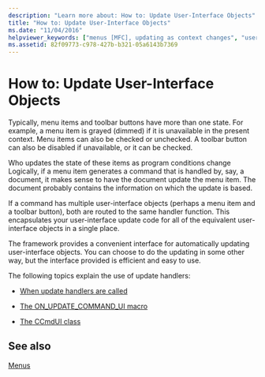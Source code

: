 ```yaml
---
description: "Learn more about: How to: Update User-Interface Objects"
title: "How to: Update User-Interface Objects"
ms.date: "11/04/2016"
helpviewer_keywords: ["menus [MFC], updating as context changes", "user interface objects [MFC], updating", "user interface objects [MFC]", "update handlers [MFC]", "enabling UI elements [MFC]", "disabling menus [MFC]", "updating user-interface objects [MFC]", "disabling UI elements [MFC]", "commands [MFC], updating UI", "enabling menus [MFC]"]
ms.assetid: 82f09773-c978-427b-b321-05a6143b7369
---
```

# How to: Update User-Interface Objects

Typically, menu items and toolbar buttons have more than one state. For example, a menu item is grayed (dimmed) if it is unavailable in the present context. Menu items can also be checked or unchecked. A toolbar button can also be disabled if unavailable, or it can be checked.

Who updates the state of these items as program conditions change Logically, if a menu item generates a command that is handled by, say, a document, it makes sense to have the document update the menu item. The document probably contains the information on which the update is based.

If a command has multiple user-interface objects (perhaps a menu item and a toolbar button), both are routed to the same handler function. This encapsulates your user-interface update code for all of the equivalent user-interface objects in a single place.

The framework provides a convenient interface for automatically updating user-interface objects. You can choose to do the updating in some other way, but the interface provided is efficient and easy to use.

The following topics explain the use of update handlers:

- [When update handlers are called](when-update-handlers-are-called.md)

- [The ON_UPDATE_COMMAND_UI macro](on-update-command-ui-macro.md)

- [The CCmdUI class](the-ccmdui-class.md)

## See also

[Menus](menus-mfc.md)
